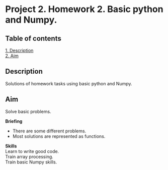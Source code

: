 # Project 2. Homework 2. Basic python and Numpy.

## Table of contents
[1. Description](https://github.com/ekaterinatao/Tutorial_projects/tree/main/project_2/README.md#description)  
[2. Aim](https://github.com/ekaterinatao/Tutorial_projects/tree/main/project_2/README.md#aim)

## Description
Solutions of homework tasks using basic python and Numpy.

## Aim
Solve basic problems.

**Briefing**  
- There are some different problems.
- Most solutions are represented as functions. 

**Skills**  
Learn to write good code.  
Train array processing.  
Train basic Numpy skills.  